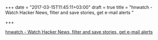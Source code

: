 +++
date = "2017-03-15T11:45:11+03:00"
draft = true
title = "hnwatch - Watch Hacker News, filter and save stories, get e-mail alerts "

+++

<p><a href="https://t.co/05a4WlooKH">hnwatch - Watch Hacker News, filter and save stories, get e-mail alerts </a></p>
